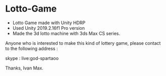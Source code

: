 # Lotto-Game
* Lotto Game made with Unity HDRP
* Used Unity 2019.2.16f1 Pro version
* Made the 3d lotto machine with 3ds Max CS series.

Anyone who is interested to make this kind of lottery game, please contact to the following address :

skype : live:god-spartaoo

Thanks, Ivan Max.
